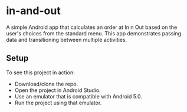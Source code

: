 # in-and-out
A simple Android app that calculates an order at In n Out based on the user's choices from the standard menu. This app demonstrates passing data and transitioning between multiple activities.

## Setup
To see this project in action:
* Download/clone the repo.
* Open the project in Android Studio.
* Use an emulator that is compatible with Android 5.0.
* Run the project using that emulator.
